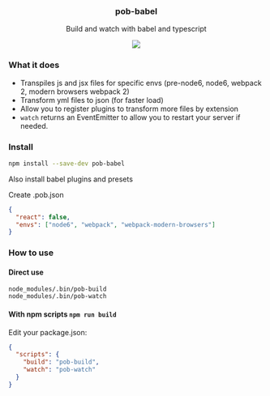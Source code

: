 <h3 align="center">
  pob-babel
</h3>

<p align="center">
  Build and watch with babel and typescript
</p>

<p align="center">
  <a href="https://npmjs.org/package/pob-babel"><img src="https://img.shields.io/npm/v/pob-babel.svg?style=flat-square"></a>
</p>

### What it does

- Transpiles js and jsx files for specific envs (pre-node6, node6, webpack 2, modern browsers webpack 2)
- Transform yml files to json (for faster load)
- Allow you to register plugins to transform more files by extension
- `watch` returns an EventEmitter to allow you to restart your server if needed.

### Install

```sh
npm install --save-dev pob-babel
```

Also install babel plugins and presets

Create .pob.json

```json
{
  "react": false,
  "envs": ["node6", "webpack", "webpack-modern-browsers"]
}
```

### How to use

#### Direct use

```
node_modules/.bin/pob-build
node_modules/.bin/pob-watch
```

#### With npm scripts `npm run build`

Edit your package.json:

```json
{
  "scripts": {
    "build": "pob-build",
    "watch": "pob-watch"
  }
}
```

